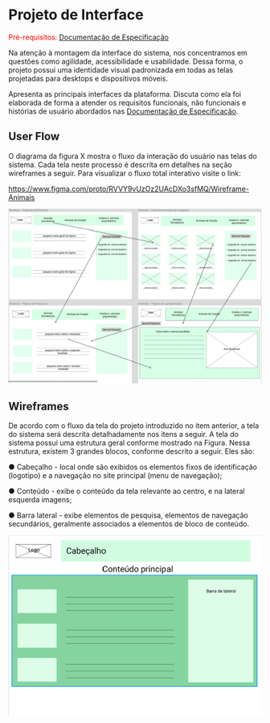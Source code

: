 
# Projeto de Interface

<span style="color:red">Pré-requisitos: <a href="2-Especificação do Projeto.md"> Documentação de Especificação</a></span>

Na atenção à montagem da interface do sistema, nos concentramos em questões como agilidade, acessibilidade e usabilidade. Dessa forma, o projeto possui uma identidade visual padronizada em todas as telas projetadas para desktops e dispositivos móveis.

 Apresenta as principais interfaces da plataforma. Discuta como ela foi elaborada de forma a atender os requisitos funcionais, não funcionais e histórias de usuário abordados nas <a href="2-Especificação do Projeto.md"> Documentação de Especificação</a>.

## User Flow
O diagrama da figura X mostra o fluxo da interação do usuário nas telas do sistema. Cada tela neste processo é descrita em detalhes na seção wireframes a seguir. 
Para visualizar o fluxo total interativo visite o link: 

https://www.figma.com/proto/RVVY9vUzOz2UAcDXo3sfMQ/Wireframe-Animais

<img src="../src/img/fluxodousuario.png" /> 

## Wireframes

De acordo com o fluxo da tela do projeto introduzido no item anterior, a tela do sistema será descrita detalhadamente nos itens a seguir. 
A tela do sistema possui uma estrutura geral conforme mostrado na Figura. Nessa estrutura, existem 3 grandes blocos, conforme descrito a seguir. Eles são:

● Cabeçalho - local onde são exibidos os elementos fixos de identificação (logotipo) e a navegação no site principal (menu de navegação);

● Conteúdo - exibe o conteúdo da tela relevante ao centro, e na lateral esquerda imagens;

● Barra lateral - exibe elementos de pesquisa, elementos de navegação secundários, geralmente associados a elementos de bloco de conteúdo.

<img src="../src/img/wfcabecalho.png" />

